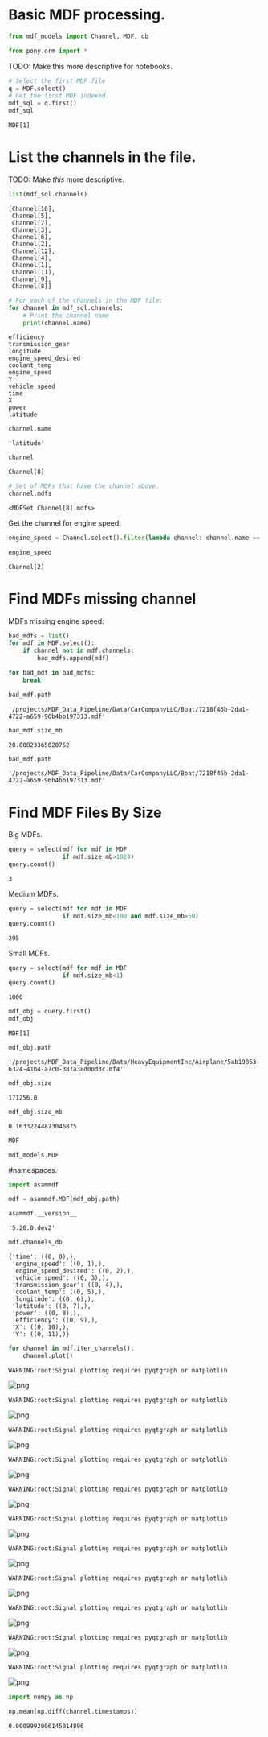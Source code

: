 # Basic MDF processing.


```python
from mdf_models import Channel, MDF, db

from pony.orm import *
```

TODO: Make this more descriptive for notebooks.


```python
# Select the first MDF file
q = MDF.select()
# Get the first MDF indexed.
mdf_sql = q.first()
mdf_sql
```




    MDF[1]



# List the channels in the file.

TODO: Make *this* more descriptive.


```python
list(mdf_sql.channels)
```




    [Channel[10],
     Channel[5],
     Channel[7],
     Channel[3],
     Channel[6],
     Channel[2],
     Channel[12],
     Channel[4],
     Channel[1],
     Channel[11],
     Channel[9],
     Channel[8]]




```python
# For each of the channels in the MDF file:
for channel in mdf_sql.channels:
    # Print the channel name
    print(channel.name)
```

    efficiency
    transmission_gear
    longitude
    engine_speed_desired
    coolant_temp
    engine_speed
    Y
    vehicle_speed
    time
    X
    power
    latitude



```python
channel.name
```




    'latitude'




```python
channel
```




    Channel[8]




```python
# Set of MDFs that have the channel above.
channel.mdfs
```




    <MDFSet Channel[8].mdfs>



Get the channel for engine speed. 


```python
engine_speed = Channel.select().filter(lambda channel: channel.name == "engine_speed").first()
```


```python
engine_speed
```




    Channel[2]



# Find MDFs missing channel 

MDFs missing engine speed:


```python
bad_mdfs = list()
for mdf in MDF.select():
    if channel not in mdf.channels:
        bad_mdfs.append(mdf)
```


```python
for bad_mdf in bad_mdfs:
    break
```


```python
bad_mdf.path
```




    '/projects/MDF_Data_Pipeline/Data/CarCompanyLLC/Boat/7218f46b-2da1-4722-a659-96b4bb197313.mdf'




```python
bad_mdf.size_mb
```




    20.00023365020752




```python
bad_mdf.path
```




    '/projects/MDF_Data_Pipeline/Data/CarCompanyLLC/Boat/7218f46b-2da1-4722-a659-96b4bb197313.mdf'



# Find MDF Files By Size

Big MDFs.


```python
query = select(mdf for mdf in MDF
               if mdf.size_mb>1024)
query.count()
```




    3



Medium MDFs.


```python
query = select(mdf for mdf in MDF
               if mdf.size_mb<100 and mdf.size_mb>50)
query.count()
```




    295



Small MDFs.


```python
query = select(mdf for mdf in MDF
               if mdf.size_mb<1)
query.count()
```




    1000




```python
mdf_obj = query.first()
mdf_obj
```




    MDF[1]




```python
mdf_obj.path
```




    '/projects/MDF_Data_Pipeline/Data/HeavyEquipmentInc/Airplane/5ab19863-6324-41b4-a7c0-387a38d00d3c.mf4'




```python
mdf_obj.size
```




    171256.0




```python
mdf_obj.size_mb
```




    0.16332244873046875




```python
MDF
```




    mdf_models.MDF



\#namespaces.


```python
import asammdf
```


```python
mdf = asammdf.MDF(mdf_obj.path)
```


```python
asammdf.__version__
```




    '5.20.0.dev2'




```python
mdf.channels_db
```




    {'time': ((0, 0),),
     'engine_speed': ((0, 1),),
     'engine_speed_desired': ((0, 2),),
     'vehicle_speed': ((0, 3),),
     'transmission_gear': ((0, 4),),
     'coolant_temp': ((0, 5),),
     'longitude': ((0, 6),),
     'latitude': ((0, 7),),
     'power': ((0, 8),),
     'efficiency': ((0, 9),),
     'X': ((0, 10),),
     'Y': ((0, 11),)}




```python
for channel in mdf.iter_channels():
    channel.plot()
```

    WARNING:root:Signal plotting requires pyqtgraph or matplotlib



![png](docs/markdown/03_Analyze_Indexed_Files_files/docs/markdown/03_Analyze_Indexed_Files_36_1.png)


    WARNING:root:Signal plotting requires pyqtgraph or matplotlib



![png](docs/markdown/03_Analyze_Indexed_Files_files/docs/markdown/03_Analyze_Indexed_Files_36_3.png)


    WARNING:root:Signal plotting requires pyqtgraph or matplotlib



![png](docs/markdown/03_Analyze_Indexed_Files_files/docs/markdown/03_Analyze_Indexed_Files_36_5.png)


    WARNING:root:Signal plotting requires pyqtgraph or matplotlib



![png](docs/markdown/03_Analyze_Indexed_Files_files/docs/markdown/03_Analyze_Indexed_Files_36_7.png)


    WARNING:root:Signal plotting requires pyqtgraph or matplotlib



![png](docs/markdown/03_Analyze_Indexed_Files_files/docs/markdown/03_Analyze_Indexed_Files_36_9.png)


    WARNING:root:Signal plotting requires pyqtgraph or matplotlib



![png](docs/markdown/03_Analyze_Indexed_Files_files/docs/markdown/03_Analyze_Indexed_Files_36_11.png)


    WARNING:root:Signal plotting requires pyqtgraph or matplotlib



![png](docs/markdown/03_Analyze_Indexed_Files_files/docs/markdown/03_Analyze_Indexed_Files_36_13.png)


    WARNING:root:Signal plotting requires pyqtgraph or matplotlib



![png](docs/markdown/03_Analyze_Indexed_Files_files/docs/markdown/03_Analyze_Indexed_Files_36_15.png)


    WARNING:root:Signal plotting requires pyqtgraph or matplotlib



![png](docs/markdown/03_Analyze_Indexed_Files_files/docs/markdown/03_Analyze_Indexed_Files_36_17.png)


    WARNING:root:Signal plotting requires pyqtgraph or matplotlib



![png](docs/markdown/03_Analyze_Indexed_Files_files/docs/markdown/03_Analyze_Indexed_Files_36_19.png)


    WARNING:root:Signal plotting requires pyqtgraph or matplotlib



![png](docs/markdown/03_Analyze_Indexed_Files_files/docs/markdown/03_Analyze_Indexed_Files_36_21.png)



```python
import numpy as np
```


```python
np.mean(np.diff(channel.timestamps))
```




    0.0009992006145014896


